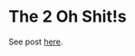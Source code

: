 # The 2 Oh Shit!s

See post [here](https://medium.com/@jerrymichalski/the-2-oh-shit-s-a2b25dd68259). 